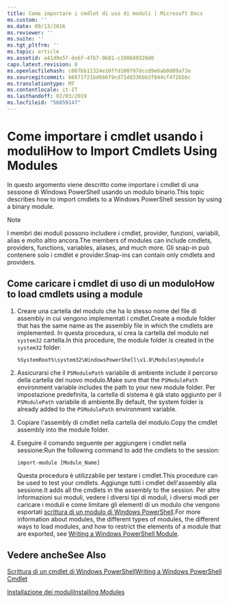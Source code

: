 ```yaml
---
title: Come importare i cmdlet di uso di moduli | Microsoft Docs
ms.custom: ''
ms.date: 09/13/2016
ms.reviewer: ''
ms.suite: ''
ms.tgt_pltfrm: ''
ms.topic: article
ms.assetid: a41d9e5f-de6f-47b7-9601-c108609320d0
caps.latest.revision: 8
ms.openlocfilehash: c007bb11324e10ffd100797dccd9e6ab0d09a73e
ms.sourcegitcommit: b6871f21bd666f9cd71dd336bb3f844cf472b56c
ms.translationtype: MT
ms.contentlocale: it-IT
ms.lasthandoff: 02/03/2019
ms.locfileid: "56859147"
---
```

# <a name="how-to-import-cmdlets-using-modules"></a><span data-ttu-id="00657-102">Come importare i cmdlet usando i moduli</span><span class="sxs-lookup"><span data-stu-id="00657-102">How to Import Cmdlets Using Modules</span></span>

<span data-ttu-id="00657-103">In questo argomento viene descritto come importare i cmdlet di una sessione di Windows PowerShell usando un modulo binario.</span><span class="sxs-lookup"><span data-stu-id="00657-103">This topic describes how to import cmdlets to a Windows PowerShell session by using a binary module.</span></span>

> [!NOTE]
> <span data-ttu-id="00657-104">I membri dei moduli possono includere i cmdlet, provider, funzioni, variabili, alias e molto altro ancora.</span><span class="sxs-lookup"><span data-stu-id="00657-104">The members of modules can include cmdlets, providers, functions, variables, aliases, and much more.</span></span> <span data-ttu-id="00657-105">Gli snap-in può contenere solo i cmdlet e provider.</span><span class="sxs-lookup"><span data-stu-id="00657-105">Snap-ins can contain only cmdlets and providers.</span></span>

## <a name="how-to-load-cmdlets-using-a-module"></a><span data-ttu-id="00657-106">Come caricare i cmdlet di uso di un modulo</span><span class="sxs-lookup"><span data-stu-id="00657-106">How to load cmdlets using a module</span></span>

1. <span data-ttu-id="00657-107">Creare una cartella del modulo che ha lo stesso nome del file di assembly in cui vengono implementati i cmdlet.</span><span class="sxs-lookup"><span data-stu-id="00657-107">Create a module folder that has the same name as the assembly file in which the cmdlets are implemented.</span></span> <span data-ttu-id="00657-108">In questa procedura, si crea la cartella del modulo nel `system32` cartella.</span><span class="sxs-lookup"><span data-stu-id="00657-108">In this procedure, the module folder is created in the `system32` folder.</span></span>

   `%SystemRoot%\system32\WindowsPowerShell\v1.0\Modules\mymodule`

2. <span data-ttu-id="00657-109">Assicurarsi che il `PSModulePath` variabile di ambiente include il percorso della cartella del nuovo modulo.</span><span class="sxs-lookup"><span data-stu-id="00657-109">Make sure that the `PSModulePath` environment variable includes the path to your new module folder.</span></span> <span data-ttu-id="00657-110">Per impostazione predefinita, la cartella di sistema è già stato aggiunto per il `PSModulePath` variabile di ambiente.</span><span class="sxs-lookup"><span data-stu-id="00657-110">By default, the system folder is already added to the `PSModulePath` environment variable.</span></span>

3. <span data-ttu-id="00657-111">Copiare l'assembly di cmdlet nella cartella del modulo.</span><span class="sxs-lookup"><span data-stu-id="00657-111">Copy the cmdlet assembly into the module folder.</span></span>

4. <span data-ttu-id="00657-112">Eseguire il comando seguente per aggiungere i cmdlet nella sessione:</span><span class="sxs-lookup"><span data-stu-id="00657-112">Run the following command to add the cmdlets to the session:</span></span>

   `import-module [Module_Name]`

   <span data-ttu-id="00657-113">Questa procedura è utilizzabile per testare i cmdlet.</span><span class="sxs-lookup"><span data-stu-id="00657-113">This procedure can be used to test your cmdlets.</span></span> <span data-ttu-id="00657-114">Aggiunge tutti i cmdlet dell'assembly alla sessione.</span><span class="sxs-lookup"><span data-stu-id="00657-114">It adds all the cmdlets in the assembly to the session.</span></span> <span data-ttu-id="00657-115">Per altre informazioni sui moduli, vedere i diversi tipi di moduli, i diversi modi per caricare i moduli e come limitare gli elementi di un modulo che vengono esportati [scrittura di un modulo di Windows PowerShell](../module/writing-a-windows-powershell-module.md).</span><span class="sxs-lookup"><span data-stu-id="00657-115">For more information about modules, the different types of modules, the different ways to load modules, and how to restrict the elements of a module that are exported, see [Writing a Windows PowerShell Module](../module/writing-a-windows-powershell-module.md).</span></span>

## <a name="see-also"></a><span data-ttu-id="00657-116">Vedere anche</span><span class="sxs-lookup"><span data-stu-id="00657-116">See Also</span></span>

[<span data-ttu-id="00657-117">Scrittura di un cmdlet di Windows PowerShell</span><span class="sxs-lookup"><span data-stu-id="00657-117">Writing a Windows PowerShell Cmdlet</span></span>](./writing-a-windows-powershell-cmdlet.md)

[<span data-ttu-id="00657-118">Installazione dei moduli</span><span class="sxs-lookup"><span data-stu-id="00657-118">Installing Modules</span></span>](../module/installing-a-powershell-module.md)
